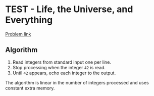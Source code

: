 # TEST - Life, the Universe, and Everything

[Problem link](https://www.spoj.com/problems/TEST/)

## Algorithm
1. Read integers from standard input one per line.
2. Stop processing when the integer `42` is read.
3. Until `42` appears, echo each integer to the output.

The algorithm is linear in the number of integers processed and uses constant extra memory.
